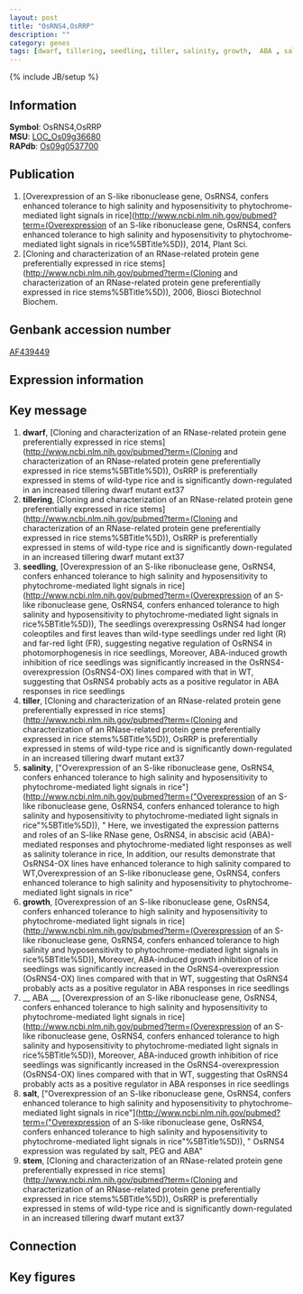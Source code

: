 ```yaml
---
layout: post
title: "OsRNS4,OsRRP"
description: ""
category: genes
tags: [dwarf, tillering, seedling, tiller, salinity, growth,  ABA , salt, stem, Gene]
---
```

{% include JB/setup %}

## Information
__Symbol__: OsRNS4,OsRRP  
__MSU__: [LOC_Os09g36680](http://rice.plantbiology.msu.edu/cgi-bin/ORF_infopage.cgi?orf=LOC_Os09g36680)  
__RAPdb__: [Os09g0537700](http://rapdb.dna.affrc.go.jp/viewer/gbrowse_details/irgsp1?name=Os09g0537700)  

## Publication
1. [Overexpression of an S-like ribonuclease gene, OsRNS4, confers enhanced tolerance to high salinity and hyposensitivity to phytochrome-mediated light signals in rice](http://www.ncbi.nlm.nih.gov/pubmed?term=(Overexpression of an S-like ribonuclease gene, OsRNS4, confers enhanced tolerance to high salinity and hyposensitivity to phytochrome-mediated light signals in rice%5BTitle%5D)), 2014, Plant Sci.
2. [Cloning and characterization of an RNase-related protein gene preferentially expressed in rice stems](http://www.ncbi.nlm.nih.gov/pubmed?term=(Cloning and characterization of an RNase-related protein gene preferentially expressed in rice stems%5BTitle%5D)), 2006, Biosci Biotechnol Biochem.

## Genbank accession number
[AF439449](http://www.ncbi.nlm.nih.gov/nuccore/AF439449)

## Expression information

## Key message
1. __dwarf__, [Cloning and characterization of an RNase-related protein gene preferentially expressed in rice stems](http://www.ncbi.nlm.nih.gov/pubmed?term=(Cloning and characterization of an RNase-related protein gene preferentially expressed in rice stems%5BTitle%5D)),  OsRRP is preferentially expressed in stems of wild-type rice and is significantly down-regulated in an increased tillering dwarf mutant ext37
2. __tillering__, [Cloning and characterization of an RNase-related protein gene preferentially expressed in rice stems](http://www.ncbi.nlm.nih.gov/pubmed?term=(Cloning and characterization of an RNase-related protein gene preferentially expressed in rice stems%5BTitle%5D)),  OsRRP is preferentially expressed in stems of wild-type rice and is significantly down-regulated in an increased tillering dwarf mutant ext37
3. __seedling__, [Overexpression of an S-like ribonuclease gene, OsRNS4, confers enhanced tolerance to high salinity and hyposensitivity to phytochrome-mediated light signals in rice](http://www.ncbi.nlm.nih.gov/pubmed?term=(Overexpression of an S-like ribonuclease gene, OsRNS4, confers enhanced tolerance to high salinity and hyposensitivity to phytochrome-mediated light signals in rice%5BTitle%5D)),  The seedlings overexpressing OsRNS4 had longer coleoptiles and first leaves than wild-type seedlings under red light (R) and far-red light (FR), suggesting negative regulation of OsRNS4 in photomorphogenesis in rice seedlings, Moreover, ABA-induced growth inhibition of rice seedlings was significantly increased in the OsRNS4-overexpression (OsRNS4-OX) lines compared with that in WT, suggesting that OsRNS4 probably acts as a positive regulator in ABA responses in rice seedlings
4. __tiller__, [Cloning and characterization of an RNase-related protein gene preferentially expressed in rice stems](http://www.ncbi.nlm.nih.gov/pubmed?term=(Cloning and characterization of an RNase-related protein gene preferentially expressed in rice stems%5BTitle%5D)),  OsRRP is preferentially expressed in stems of wild-type rice and is significantly down-regulated in an increased tillering dwarf mutant ext37
5. __salinity__, ["Overexpression of an S-like ribonuclease gene, OsRNS4, confers enhanced tolerance to high salinity and hyposensitivity to phytochrome-mediated light signals in rice"](http://www.ncbi.nlm.nih.gov/pubmed?term=("Overexpression of an S-like ribonuclease gene, OsRNS4, confers enhanced tolerance to high salinity and hyposensitivity to phytochrome-mediated light signals in rice"%5BTitle%5D)), " Here, we investigated the expression patterns and roles of an S-like RNase gene, OsRNS4, in abscisic acid (ABA)-mediated responses and phytochrome-mediated light responses as well as salinity tolerance in rice, In addition, our results demonstrate that OsRNS4-OX lines have enhanced tolerance to high salinity compared to WT,Overexpression of an S-like ribonuclease gene, OsRNS4, confers enhanced tolerance to high salinity and hyposensitivity to phytochrome-mediated light signals in rice"
6. __growth__, [Overexpression of an S-like ribonuclease gene, OsRNS4, confers enhanced tolerance to high salinity and hyposensitivity to phytochrome-mediated light signals in rice](http://www.ncbi.nlm.nih.gov/pubmed?term=(Overexpression of an S-like ribonuclease gene, OsRNS4, confers enhanced tolerance to high salinity and hyposensitivity to phytochrome-mediated light signals in rice%5BTitle%5D)),  Moreover, ABA-induced growth inhibition of rice seedlings was significantly increased in the OsRNS4-overexpression (OsRNS4-OX) lines compared with that in WT, suggesting that OsRNS4 probably acts as a positive regulator in ABA responses in rice seedlings
7. __ ABA __, [Overexpression of an S-like ribonuclease gene, OsRNS4, confers enhanced tolerance to high salinity and hyposensitivity to phytochrome-mediated light signals in rice](http://www.ncbi.nlm.nih.gov/pubmed?term=(Overexpression of an S-like ribonuclease gene, OsRNS4, confers enhanced tolerance to high salinity and hyposensitivity to phytochrome-mediated light signals in rice%5BTitle%5D)),  Moreover, ABA-induced growth inhibition of rice seedlings was significantly increased in the OsRNS4-overexpression (OsRNS4-OX) lines compared with that in WT, suggesting that OsRNS4 probably acts as a positive regulator in ABA responses in rice seedlings
8. __salt__, ["Overexpression of an S-like ribonuclease gene, OsRNS4, confers enhanced tolerance to high salinity and hyposensitivity to phytochrome-mediated light signals in rice"](http://www.ncbi.nlm.nih.gov/pubmed?term=("Overexpression of an S-like ribonuclease gene, OsRNS4, confers enhanced tolerance to high salinity and hyposensitivity to phytochrome-mediated light signals in rice"%5BTitle%5D)), " OsRNS4 expression was regulated by salt, PEG and ABA"
9. __stem__, [Cloning and characterization of an RNase-related protein gene preferentially expressed in rice stems](http://www.ncbi.nlm.nih.gov/pubmed?term=(Cloning and characterization of an RNase-related protein gene preferentially expressed in rice stems%5BTitle%5D)),  OsRRP is preferentially expressed in stems of wild-type rice and is significantly down-regulated in an increased tillering dwarf mutant ext37

## Connection

## Key figures


